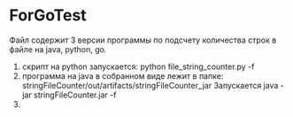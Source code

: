# ForGoTest

Файл содержит 3 версии программы по подсчету количества строк в файле на java, python, go.
1. скрипт на python запускается: python file_string_counter.py -f <filename>
2. программа на java в собранном виде лежит в папке: stringFileCounter/out/artifacts/stringFileCounter_jar 
    Запускается java -jar stringFileCounter.jar -f <filename>
3. 

